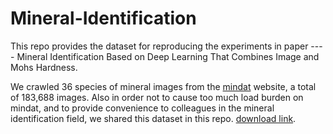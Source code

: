 # Mineral-Identification

This repo provides the dataset for reproducing the experiments in paper ---- Mineral Identification Based on Deep Learning That Combines Image and Mohs Hardness.

We crawled 36 species of mineral images from the [mindat](https://www.mindat.org) website, a total of 183,688 images. Also in order not to cause too much load burden on mindat, and to provide convenience to colleagues in the mineral identification field, we shared this dataset in this repo. [download link](https://drive.google.com/file/d/1uzhhvcQ8QKLE3O87udFYGc_ehqRwwppj/view).
